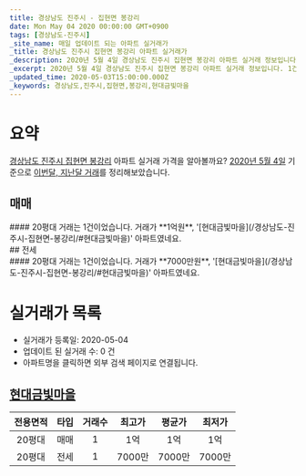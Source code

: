 ```yaml
---
title: 경상남도 진주시 - 집현면 봉강리
date: Mon May 04 2020 00:00:00 GMT+0900
tags: [경상남도-진주시]
_site_name: 매일 업데이트 되는 아파트 실거래가
_title: 경상남도 진주시 집현면 봉강리 아파트 실거래가
_description: 2020년 5월 4일 경상남도 진주시 집현면 봉강리 아파트 실거래 정보입니다. 1건 아파트 정보가 있습니다.
_excerpt: 2020년 5월 4일 경상남도 진주시 집현면 봉강리 아파트 실거래 정보입니다. 1건 아파트 정보가 있습니다.
_updated_time: 2020-05-03T15:00:00.000Z
_keywords: 경상남도,진주시,집현면,봉강리,현대금빛마을
---
```





# 요약
<ins>경상남도 진주시 집현면 봉강리</ins> 아파트 실거래 가격을 알아볼까요? <ins>2020년 5월 4일</ins> 기준으로 <ins>이번달, 지난달 거래</ins>를 정리해보았습니다.

## 매매
<div class="container">
<div class="twelve columns" markdown="1">
#### 20평대
거래는 1건이었습니다. 거래가 **1억원**, '[현대금빛마을](/경상남도-진주시-집현면-봉강리/#현대금빛마을)' 아파트였네요.
</div>
</div>
## 전세
<div class="container">
<div class="twelve columns" markdown="1">
#### 20평대
거래는 1건이었습니다. 거래가 **7000만원**, '[현대금빛마을](/경상남도-진주시-집현면-봉강리/#현대금빛마을)' 아파트였네요.
</div>
</div>



# 실거래가 목록
- 실거래가 등록일: 2020-05-04
- 업데이트 된 실거래 수: 0 건
- 아파트명을 클릭하면 외부 검색 페이지로 연결됩니다.

## [현대금빛마을](#현대금빛마을)

|전용면적|타입|거래수|최고가|평균가|최저가|
|:---:|:---:|:---:|:---:|:---:|:---:|
|20평대|<span class="deal-type-1">매매</span>|1|1억|1억|1억|
|20평대|<span class="deal-type-2">전세</span>|1|7000만|7000만|7000만|

<br/>



